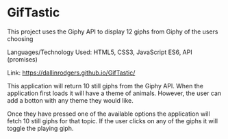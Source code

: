 # GifTastic
 This project uses the Giphy API to display 12 giphs from Giphy of the users choosing
 
 Languages/Technology Used: HTML5, CSS3, JavaScript ES6, API (promises)

Link: https://dallinrodgers.github.io/GifTastic/

This application will return 10 still giphs from the Giphy API. When the application first loads it will have a theme of animals. However, the user can add a botton with any theme they would like. 

Once they have pressed one of the available options the application will fetch 10 still giphs for that topic. If the user clicks on any of the giphs it will toggle the playing giph. 

